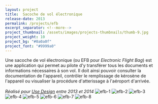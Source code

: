 ```yaml
---
layout: project
title:  Sacoche de vol électronique
release-date: 2013
permalink: /projects/efb
excerpt_separator: <!--more-->
project_thumbnail: /assets/images/projects-thumbnails/thumb-9.jpg
project_weight: 10
project_bg: "#0a0a0f"
project_font: "#9999a0"
---
```


Une sacoche de vol électronique (ou EFB pour *Electronic Flight Bag*) est une application qui permet au pilote d'y transférer tous les documents et informations nécessaires à son vol. Il doit ainsi pouvoir consulter la documentation de l'appareil, contrôler le remplissage de kérosène de l'appareil ou  visualiser la procédure d'atterissage à l'aéroport d'arrivée. 
<br/><br/>
*Réalisé pour [Use Design](http://www.use-design.com) entre 2013 et 2014*
![efb-1](/assets/images/projects/efb/efb-1.jpg)
![efb-2](/assets/images/projects/efb/efb-2.jpg)
![efb-3](/assets/images/projects/efb/efb-3.jpg)
![efb-4](/assets/images/projects/efb/efb-4.jpg)
![efb-5](/assets/images/projects/efb/efb-5.jpg)
![efb-6](/assets/images/projects/efb/efb-6.jpg)
![efb-7](/assets/images/projects/efb/efb-7.jpg)
![efb-8](/assets/images/projects/efb/efb-8.jpg)
